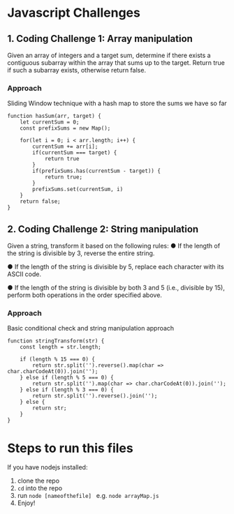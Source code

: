 # Javascript Challenges
## 1. Coding Challenge 1:  Array manipulation
Given an array of integers and a target sum, determine if there exists a contiguous
subarray within the array that sums up to the target. Return true if such a subarray exists,
otherwise return false.

### Approach
Sliding Window technique with a hash map to store the sums we have so far

```
function hasSum(arr, target) {
    let currentSum = 0;
    const prefixSums = new Map();

    for(let i = 0; i < arr.length; i++) {
        currentSum += arr[i];
        if(currentSum === target) {
            return true
        }
        if(prefixSums.has(currentSum - target)) {
            return true;
        }
        prefixSums.set(currentSum, i)
    }
    return false;
}

```

## 2. Coding Challenge 2: String manipulation
Given a string, transform it based on the following rules:
● If the length of the string is divisible by 3, reverse the entire string.

● If the length of the string is divisible by 5, replace each character with its ASCII code.

● If the length of the string is divisible by both 3 and 5 (i.e., divisible by 15), perform
both operations in the order specified above.

### Approach
Basic conditional check and string manipulation approach

```
function stringTransform(str) {
    const length = str.length;

    if (length % 15 === 0) {
        return str.split('').reverse().map(char => char.charCodeAt(0)).join('');
    } else if (length % 5 === 0) {
        return str.split('').map(char => char.charCodeAt(0)).join('');
    } else if (length % 3 === 0) {
        return str.split('').reverse().join('');
    } else {
        return str;
    }
}

```

# Steps to run this files
If you have nodejs installed:
1. clone the repo
2. `cd` into the repo
3. run `node [nameofthefile] ` e.g. `node arrayMap.js`
4. Enjoy!